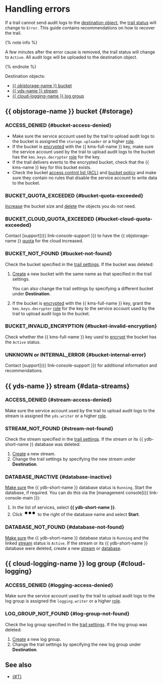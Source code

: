 # Handling errors

If a trail cannot send audit logs to the [destination object](../concepts/trail.md#target), the [trail status](../concepts/trail.md#status) will change to `Error`. This guide contains recommendations on how to recover the trail.

{% note info %}

A few minutes after the error cause is removed, the trail status will change to `Active`. All audit logs will be uploaded to the destination object.

{% endnote %}


Destination objects:
* [{{ objstorage-name }} bucket](#storage)
* [{{ yds-name }} stream](#data-streams)
* [{{ cloud-logging-name }} log group](#cloud-logging)


## {{ objstorage-name }} bucket {#storage}

### ACCESS_DENIED {#bucket-access-denied}

* Make sure the service account used by the trail to upload audit logs to the bucket is assigned the `storage.uploader` or a higher [role](../../iam/concepts/access-control/roles.md#storage-uploader).
* If the bucket is [encrypted](../../storage/tutorials/server-side-encryption.md) with the {{ kms-full-name }} key, make sure the service account used by the trail to upload audit logs to the bucket has the `kms.keys.decrypter` [role](../../iam/concepts/access-control/roles.md#kms-keys-decrypter) for the key.
* If the trail delivers events to the encrypted bucket, check that the {{ kms-name }} key for this bucket exists.
* Check the bucket [access control list (ACL)](../../storage/concepts/acl.md) and [bucket policy](../../storage/concepts/policy.md) and make sure they contain no rules that disable the service account to write data to the bucket.

### BUCKET_QUOTA_EXCEEDED {#bucket-quota-exceeded}

[Increase](../../storage/operations/buckets/limit-max-volume.md) the bucket size and [delete](../../storage/operations/objects/delete.md) the objects you do not need.

### BUCKET_CLOUD_QUOTA_EXCEEDED {#bucket-cloud-quota-exceeded}

Contact [support]({{ link-console-support }}) to have the {{ objstorage-name }} [quota](../../storage/concepts/limits.md#storage-quotas) for the cloud increased.

### BUCKET_NOT_FOUND {#bucket-not-found}

Check the bucket specified in the [trail settings](../concepts/trail.md#trail-settings). If the bucket was deleted:
1. [Create](../../storage/operations/buckets/create.md) a new bucket with the same name as that specified in the trail settings.

   You can also change the trail settings by specifying a different bucket under **Destination**.
1. If the bucket is [encrypted](../../storage/tutorials/server-side-encryption.md) with the {{ kms-full-name }} key, grant the `kms.keys.decrypter` [role](../../iam/concepts/access-control/roles.md#kms-keys-decrypter) for the key to the service account used by the trail to upload audit logs to the bucket.


### BUCKET_INVALID_ENCRYPTION {#bucket-invalid-encryption}

Check whether the {{ kms-full-name }} key used to [encrypt](../../storage/tutorials/server-side-encryption.md) the bucket has the `Active` status.


### UNKNOWN or INTERNAL_ERROR {#bucket-internal-error}

Contact [support]({{ link-console-support }}) for additional information and recommendations.


## {{ yds-name }} stream {#data-streams}

### ACCESS_DENIED {#stream-access-denied}

Make sure the service account used by the trail to upload audit logs to the stream is assigned the `yds.writer` or a higher [role](../../data-streams/security/#yds-editor).

### STREAM_NOT_FOUND {#stream-not-found}

Check the stream specified in the [trail settings](../concepts/trail.md#trail-settings). If the stream or its {{ ydb-short-name }} database was deleted:
1. [Create](../../data-streams/operations/manage-streams.md#create-data-stream) a new stream.
1. Change the trail settings by specifying the new stream under **Destination**.

### DATABASE_INACTIVE {#database-inactive}

[Make sure](../../ydb/operations/manage-databases.md#list-db) the {{ ydb-short-name }} database status is `Running`. Start the database, if required. You can do this via the [management console]({{ link-console-main }}):
1. In the list of services, select **{{ ydb-short-name }}**.
1. Click ![image](../../_assets/options.svg) to the right of the database name and select **Start**.

### DATABASE_NOT_FOUND {#database-not-found}

[Make sure](../../ydb/operations/manage-databases.md#list-db) the {{ ydb-short-name }} database status is `Running` and the linked [stream](../../data-streams/operations/manage-streams.md#list-data-streams) status is `Active`. If the stream or its {{ ydb-short-name }} database were deleted, create a new [stream](../../data-streams/operations/manage-streams.md#create-data-stream) or [database](../../ydb/operations/manage-databases.md#serverless).

## {{ cloud-logging-name }} log group {#cloud-logging}

### ACCESS_DENIED {#logging-access-denied}

Make sure the service account used by the trail to upload audit logs to the log group is assigned the `logging.writer` or a higher [role](../../iam/concepts/access-control/roles.md#loggingwriter).

### LOG_GROUP_NOT_FOUND {#log-group-not-found}

Check the log group specified in the [trail settings](../concepts/trail.md#trail-settings). If the log group was deleted:
1. [Create](../../logging/operations/create-group.md) a new log group.
1. Change the trail settings by specifying the new log group under **Destination**.


## See also

* [{#T}](../../iam/operations/sa/assign-role-for-sa.md)
